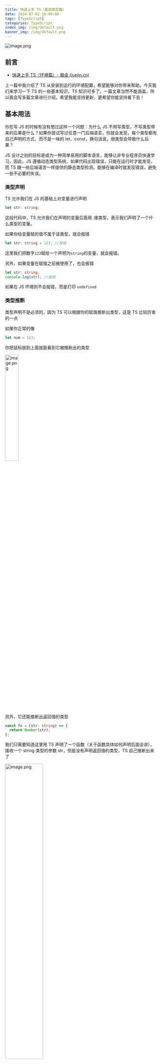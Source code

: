 ```yaml
---
title: 快速上手 TS（基础类型篇）
date: 2024-07-02 16:00:00
tags: [TypeScript]
categories: TypeScript
index_img: /img/default.png
banner_img: /img/default.png
---
```


![image.png](https://p9-juejin.byteimg.com/tos-cn-i-k3u1fbpfcp/f8ac0440860944a1a0b68ed64afd6e12~tplv-k3u1fbpfcp-jj-mark:0:0:0:0:q75.image#?w=1071&h=301&s=86189&e=png&b=1e3366)

## 前言

- [快速上手 TS（环境篇）- 掘金 (juejin.cn)](https://juejin.cn/post/7383643463532953619)

上一篇中我介绍了 TS 从安装到运行的环境配置，希望能够对你带来帮助。今天我们来学习一下 TS 的一些基本知识，TS 知识可多了，一篇文章当然不能涵盖，所以我会写多篇文章进行介绍，希望我能坚持更新，更希望你能坚持看下去！

## 基本用法

你在写 JS 的时候有没有想过这样一个问题：为什么 JS 不用写类型，不写类型带来的后果是什么？如果你尝试写过任意一门后端语言，你就会发现，每个类型都有自己声明的方式，而不是一味的 let、const，换句话说，弱类型会导致什么后果？

JS 设计之初的目标是成为一种简单易用的脚本语言，能够让非专业程序员快速学习，因此，JS 遵循动态类型系统，如果代码出现错误，只能在运行时才能发现，而 TS 跟一些后端语言一样提供的静态类型检测，能够在编译时就发现错误，避免一些不必要的失误。

### 类型声明

TS 允许我们在 JS 的基础上对变量进行声明

```ts
let str: string;
```

这段代码中，TS 允许我们在声明的变量后面用`:`接类型，表示我们声明了一个什么类型的变量。

如果你给变量赋的值不属于该类型，就会报错

```ts
let str: string = 123; //报错
```

这里我们把数字`123`赋给一个声明为`string`的变量，就会报错。

另外，如果变量在赋值之前被使用了，也会报错

```ts
let str: string;
console.log(str); //报错
```

如果在 JS 环境则不会报错，而是打印 `undefined`

### 类型推断

类型声明不是必须的，因为 TS 可以根据你的赋值推断出类型，这是 TS 比较厉害的一点

如果你正常的像

```ts
let num = 123;
```

你把鼠标放到上面就能看到它被推断出的类型

<img src="https://p6-juejin.byteimg.com/tos-cn-i-k3u1fbpfcp/8916287c61914b15a727d482e6434583~tplv-k3u1fbpfcp-jj-mark:0:0:0:0:q75.image#?w=259&h=96&s=4237&e=png&b=1f1f1f" alt="image.png" width="30%" />

另外，它还能推断出返回值的类型

```ts
const fn = (str: string) => {
  return Number(str);
};
```

我们只需要知道这里用 TS 声明了一个函数（关于函数具体如何声明后面会讲），接收一个 string 类型的参数 str，但是没有声明返回值的类型，TS 自己推断出来了

<img src="https://p9-juejin.byteimg.com/tos-cn-i-k3u1fbpfcp/2e045d1f88e548c0885a85125fbd455f~tplv-k3u1fbpfcp-jj-mark:0:0:0:0:q75.image#?w=472&h=133&s=12681&e=png&b=1f1f1f" alt="image.png" width="50%" />

这里可以看出，类型声明是可选的，你可以加，也可以不加，只是不能保证 TS 会正确推断出类型。

## 类型系统

TS 继承了 JS 的类型，在这个基础上进行升级，形成了一套自己的类型系统

### 基本类型

我们知道 JS 有七大基本类型和对象类型，下面我会将每一个类型都拎出来讲

```ts
const num: number = 123;
const str: string = "123";
const flag: boolean = true;
const bigint: bigint = 123n;
const symbol: symbol = Symbol("123");
const un: undefined = undefined;
const nu: null = null;
```

#### number 类型

number 类型包含所有整数和浮点数

```ts
const x: number = 123;
const y: number = 3.14;
const z: number = 0xffff;
```

#### string 类型

普通字符串和模板字符串都属于 string 类型

```ts
const x: string = "hello";
const y: string = `${x} world`;
```

#### boolean 类型

boolean 类型只包含`true`和`false`，就没什么好说的了

```ts
const x: boolean = true;
const y: boolean = false;
```

#### bigint 类型

bigint 类型包含所有的大整数

```ts
const x: bigint = 123n;
const y: bigint = 0xffffn;
```

但是要注意的是 bigint 与 number 相互不兼容，意思是当给 bigint 类型赋值 number 时会报错，反过来也是。

#### symbol 类型

symbol 类型包含所有的 Symbol 值，用的较少，咱们就一笔带过

```ts
const x: symbol = Symbol();
```

#### undefined 和 null 类型

如果没有声明类型的变量，被赋值为`undefined`或`null`，默认情况下它们的类型会被推断为`any`。

```ts
let a = undefined; // any
const b = undefined; // any

let c = null; // any
const d = null; // any
```

如果希望避免这种情况，则需要打开编译选项`strictNullChecks`。

```ts
// 打开编译设置 strictNullChecks
let a = undefined; // undefined
const b = undefined; // undefined

let c = null; // null
const d = null; // null
```

将所有类型都列出来大概就这么多，看起来好像跟 JS 没多大差别，就加了个类型声明罢了，真的是这样吗，咱们接着往下看

### any、unknown、never 类型

TS 新增了 any、unknown 和 never 三种类型，分别有着不同的应用场景

#### any 类型

any 类型的变量可以被赋为任何值

```ts
let x: any;

x = 1;
x = "阳阳羊";
x = true;
```

这个类型一般不推荐使用，因为 TS 不会对 any 类型的变量进行类型检查，即使有明显的类型错误，只要句法正确，都不会报错。意思你声明的 string 类型变量甚至可以拿来当函数给调用掉，并且都不会报错。

```ts
let x: any = "阳阳羊";
x(1);
```

如果每个变量类型都是 any，就失去了 TypeScript 的意义，直接写 JS 就好了 😂

#### unknown 类型

`unknown`类型的变量，不能直接赋值给其他类型的变量（除了`any`类型和`unknown`类型）

避免了污染问题

不能直接调用`unknown`类型变量的方法和属性

可以赋值给任意其他类型

#### never 类型

意为空类型，不可能有这样的值，不可能赋给它任何值，否则都会报错。后面会用交叉类型进行举例

### 对象类型

在 JS 中我们将非基本类型的类型统称为对象类型，这其中包括了对象、数组、函数、包装类、正则等等

#### Object 与 object 类型

为什么要区分大小写呢？这是因为我们将 Object 称为广义上的对象，它囊括了几乎所有的值，原始类型值、对象、数组、函数都是合法的`Object`类型，除了`undefined`和`null`不能转为对象

```ts
let obj: Object;

obj = true;
obj = "hi";
obj = 1;
obj = { foo: 123 };
obj = [1, 2];
obj = (a: number) => a + 1;
obj = undefined; // 报错
obj = null; // 报错
```

而小写的 object 就是我们狭义说的对象，即可以用字面量表示的对象，只包含对象、数组和函数，不包括原始类型的值。

```ts
const x: object = { foo: 123 };
const y: object = [1, 2, 3];
const z: object = (n: number) => n + 1;
```

#### 包装类对象

由于包装对象的存在，导致每一个原始类型的值都有包装对象和字面量两种情况。

```ts
"hello"; // 字面量
new String("hello"); // 包装类对象
```

为了进行区分，TS 对五种原始类型分别提供了大写和小写两种类型。

- Boolean 和 boolean
- String 和 string
- Number 和 number
- BigInt 和 bigint
- Symbol 和 symbol

大写类型同时包含包装对象和字面量两种情况，小写类型只包含字面量，不包含包装对象。

```ts
const s1: String = "hello"; // 正确
const s2: String = new String("hello"); // 正确

const s3: string = "hello"; // 正确
const s4: string = new String("hello"); // 报错
```

这里`String`类型可以赋值为字符串的字面量，也可以赋值为包装对象。但是，`string`类型只能赋值为字面量，赋值为包装对象就会报错。

### 值类型

TS 允许一个值成为一个类型

```ts
const x: "hello" = "hello";
```

用`const`声明的变量，如果没有注明类型，则会把它推断为值类型

<img src="https://p1-juejin.byteimg.com/tos-cn-i-k3u1fbpfcp/ffd019c1c25744bea099dad24fedd652~tplv-k3u1fbpfcp-jj-mark:0:0:0:0:q75.image#?w=286&h=88&s=5528&e=png&b=1f1f1f" alt="image.png" width="30%" />

而`let`则不会

<img src="https://p6-juejin.byteimg.com/tos-cn-i-k3u1fbpfcp/05d2a56546814fd2b3121395ad2ec747~tplv-k3u1fbpfcp-jj-mark:0:0:0:0:q75.image#?w=234&h=94&s=4604&e=png&b=1f1f1f" alt="image.png" width="30%" />

这个原因显而易见，因为`const`声明的变量不可修改，即常量，但如果声明是对象的话，那就另外谈了，因为对象存的是地址，属性值可以改变，所以并不会推断为值类型。

<img src="https://p9-juejin.byteimg.com/tos-cn-i-k3u1fbpfcp/06c5d56dd8c845f78aeb2dd3fd8b8ea5~tplv-k3u1fbpfcp-jj-mark:0:0:0:0:q75.image#?w=373&h=191&s=9037&e=png&b=1e1e1e" alt="image.png" width="50%" />

### 联合类型

联合类型指的是多个类型组成的一个新类型，使用符号`|`拼接。我们知道`|`是`或`的意思，所以`A|B`的意思是只要属于`A`或`B`其中一个就行了。

```ts
let x: string | number;

x = 123; // 正确
x = "abc"; // 正确
```

当联合类型与值类型结合，就可以表示一个变量可能有多个值。

```ts
let color: "红" | "黄" | "绿";
```

### 交叉类型

有`|`当然有`&`，不出所料这个意思应该是`与`。`A&B`表示，任何一个类型必须同时属于`A`和`B`。

```ts
let z: number & string;
```

什么类型能兼具`number`和`string`？

当然是不存在的，TS 新增了一个类型表示不存在的`never`，这里也可以用它来声明

<img src="https://p6-juejin.byteimg.com/tos-cn-i-k3u1fbpfcp/1df706673b3a4e2a928eb67083144c21~tplv-k3u1fbpfcp-jj-mark:0:0:0:0:q75.image#?w=271&h=99&s=5356&e=png&b=1f1f1f" alt="image.png" width="30%" />

交叉类型的主要用途是表示对象的合成。

```ts
let person: { name: string } & { age: number };

person = {
  name: "阳阳羊",
  age: 21,
};
```

## 参考

- [阮一峰 TypeScript 教程](https://typescript.p6p.net/typescript-tutorial/types.html)
- [TypeScript 官方文档](https://www.typescriptlang.org/)

## 最后

以上是对 TS 类型的简单介绍，对于新同学来说应该很容易入手，后面我会继续更新进阶知识，关于 type、元祖、接口、泛型等等，我会持续更新。

